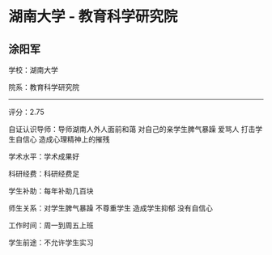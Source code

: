# 湖南大学 - 教育科学研究院

## 涂阳军

学校：湖南大学

院系：教育科学研究院

* * *

评分：2.75

自证认识导师：导师湖南人外人面前和蔼 对自己的亲学生脾气暴躁 爱骂人 打击学生自信心 造成心理精神上的摧残

学术水平：学术成果好

科研经费：科研经费足

学生补助：每年补助几百块

师生关系：对学生脾气暴躁 不尊重学生 造成学生抑郁 没有自信心

工作时间：周一到周五上班

学生前途：不允许学生实习